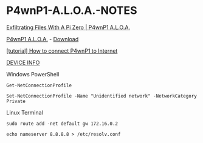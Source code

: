 # P4wnP1-A.L.O.A.-NOTES

[Exfiltrating Files With A Pi Zero | P4wnP1 A.L.O.A.](https://www.youtube.com/watch?v=I_BjCdJlCo4) 

[P4wnP1 A.L.O.A.](https://github.com/RoganDawes/P4wnP1_aloa) - [Download](https://github.com/RoganDawes/P4wnP1_aloa/releases) 

[[tutorial] How to connect P4wnP1 to Internet](https://www.youtube.com/watch?v=QEWaIoal5qU) 

[DEVICE INFO](https://www.myfakeinfo.com/mobile/get-android-device-information.php) 



Windows PowerShell
```
Get-NetConnectionProfile
```

```
Set-NetConnectionProfile -Name "Unidentified network" -NetworkCategory Private
```

Linux Terminal
```
sudo route add -net default gw 172.16.0.2
```

```
echo nameserver 8.8.8.8 > /etc/resolv.conf
```
